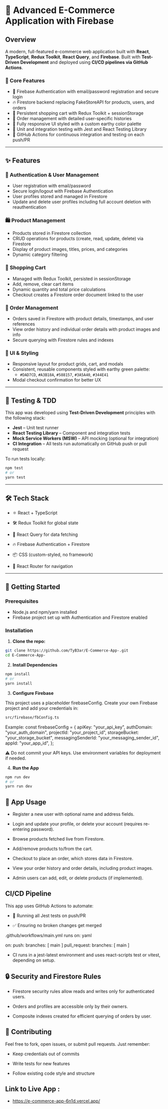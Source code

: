 # 🛒 Advanced E-Commerce Application with Firebase


## Overview

A modern, full-featured e-commerce web application built with **React**, **TypeScript**, **Redux Toolkit**, **React Query**, and **Firebase**. Built with **Test-Driven Development** and deployed using **CI/CD pipelines via GitHub Actions**.

### 🔧 Core Features

- 🔐 Firebase Authentication with email/password registration and secure login
- 🔥 Firestore backend replacing FakeStoreAPI for products, users, and orders
- 🛒 Persistent shopping cart with Redux Toolkit + sessionStorage
- 🧾 Order management with detailed user-specific histories
- 🎨 Fully responsive UI styled with a custom earthy color palette
- 🧪 Unit and integration testing with Jest and React Testing Library
- 🚀 GitHub Actions for continuous integration and testing on each push/PR

---

## ✨ Features

### 🔐 Authentication & User Management
- User registration with email/password
- Secure login/logout with Firebase Authentication
- User profiles stored and managed in Firestore
- Update and delete user profiles including full account deletion with reauthentication

### 🛍️ Product Management
- Products stored in Firestore collection
- CRUD operations for products (create, read, update, delete) via Firestore
- Display of product images, titles, prices, and categories
- Dynamic category filtering

### 🛒 Shopping Cart
- Managed with Redux Toolkit, persisted in sessionStorage
- Add, remove, clear cart items
- Dynamic quantity and total price calculations
- Checkout creates a Firestore order document linked to the user

### 🧾 Order Management
- Orders saved in Firestore with product details, timestamps, and user references
- View order history and individual order details with product images and info
- Secure querying with Firestore rules and indexes

### 🎨 UI & Styling
- Responsive layout for product grids, cart, and modals
- Consistent, reusable components styled with earthy green palette:
  - `#DAD7CD`, `#A3B18A`, `#588157`, `#3A5A40`, `#344E41`
- Modal checkout confirmation for better UX


---

## 🧪 Testing & TDD

This app was developed using **Test-Driven Development** principles with the following stack:

- **Jest** – Unit test runner
- **React Testing Library** – Component and integration tests
- **Mock Service Workers (MSW)** – API mocking (optional for integration)
- **CI Integration** – All tests run automatically on GitHub push or pull request

To run tests locally:

```bash
npm test
# or
yarn test
``` 

---

## 🛠 Tech Stack

- ⚛️ React + TypeScript

- 🛠️ Redux Toolkit for global state

- 🔄 React Query for data fetching

- 🔥 Firebase Authentication + Firestore

- 📦 CSS (custom-styled, no framework)

- 🧭 React Router for navigation

---

## 🚀 Getting Started

### Prerequisites
- Node.js and npm/yarn installed
- Firebase project set up with Authentication and Firestore enabled

### Installation

1. **Clone the repo:**

```bash
git clone https://github.com/TyB3ar/E-Commerce-App-.git
cd E-Commerce-App-
```

2. **Install Dependencies**

```bash
npm install 
# or
yarn install
```

3. **Configure Firebase** 

This project uses a placeholder firebaseConfig. Create your own Firebase project and add your credentials in:
```bash
src/firebase/fbConfig.ts
```

Example: 
const firebaseConfig = {
  apiKey: "your_api_key",
  authDomain: "your_auth_domain",
  projectId: "your_project_id",
  storageBucket: "your_storage_bucket",
  messagingSenderId: "your_messaging_sender_id",
  appId: "your_app_id",
};

⚠️ Do not commit your API keys. Use environment variables for deployment if needed.


4. **Run the App**
```bash
npm run dev 
# or 
yarn run dev
```


## 🧪 App Usage

- Register a new user with optional name and address fields.

- Login and update your profile, or delete your account (requires re-entering password).

- Browse products fetched live from Firestore.

- Add/remove products to/from the cart.

- Checkout to place an order, which stores data in Firestore.

- View your order history and order details, including product images.

- Admin users can add, edit, or delete products (if implemented).


## CI/CD Pipeline

This app uses GitHub Actions to automate: 

- 🧪 Running all Jest tests on push/PR

- ✅ Ensuring no broken changes get merged

.github/workflows/main.yml runs on:
yaml 

on:
  push:
    branches: [ main ]
  pull_request:
    branches: [ main ]

- CI runs in a jest-latest environment and uses react-scripts test or vitest, depending on setup.

## 🔒 Security and Firestore Rules
- Firestore security rules allow reads and writes only for authenticated users.

- Orders and profiles are accessible only by their owners.

- Composite indexes created for efficient querying of orders by user.

## 📝 Contributing

Feel free to fork, open issues, or submit pull requests. Just remember:

- Keep credentials out of commits

- Write tests for new features

- Follow existing code style and structure

## Link to Live App : 

 - https://e-commerce-app-6n1d.vercel.app/ 